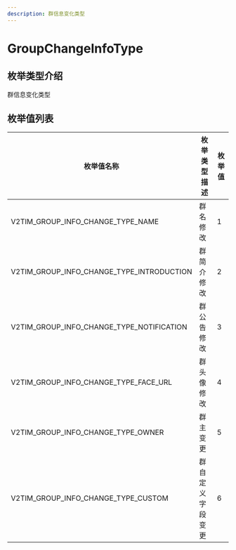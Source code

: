 ```yaml
---
description: 群信息变化类型
---
```


# GroupChangeInfoType

## 枚举类型介绍

群信息变化类型

## 枚举值列表

| 枚举值名称                                          | 枚举类型描述   | 枚举值 |
| ---------------------------------------------- | -------- | --- |
| V2TIM\_GROUP\_INFO\_CHANGE\_TYPE\_NAME         | 群名修改     | 1   |
| V2TIM\_GROUP\_INFO\_CHANGE\_TYPE\_INTRODUCTION | 群简介修改    | 2   |
| V2TIM\_GROUP\_INFO\_CHANGE\_TYPE\_NOTIFICATION | 群公告修改    | 3   |
| V2TIM\_GROUP\_INFO\_CHANGE\_TYPE\_FACE\_URL    | 群头像修改    | 4   |
| V2TIM\_GROUP\_INFO\_CHANGE\_TYPE\_OWNER        | 群主变更     | 5   |
| V2TIM\_GROUP\_INFO\_CHANGE\_TYPE\_CUSTOM       | 群自定义字段变更 | 6   |
